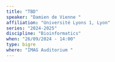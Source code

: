 ```yaml
---
title: "TBD"
speaker: "Damien de Vienne "
affiliation: "Université Lyons 1, Lyon"
series: "2024-2025"
discipline: "Bioinformatics"
when: "26/09/2024 - 14:00"
type: bigre
where: "IMAG Auditorium "
---
```

